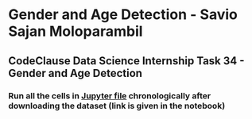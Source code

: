 # Gender and Age Detection - Savio Sajan Moloparambil
## CodeClause Data Science Internship Task 34 - Gender and Age Detection

### Run all the cells in [Jupyter file](https://github.com/saviosajanm/Gender_and_Age_Detection/blob/main/Task_4_Gender_and_Age_Detection_Savio_Sajan.ipynb) chronologically after downloading the dataset (link is given in the notebook)
